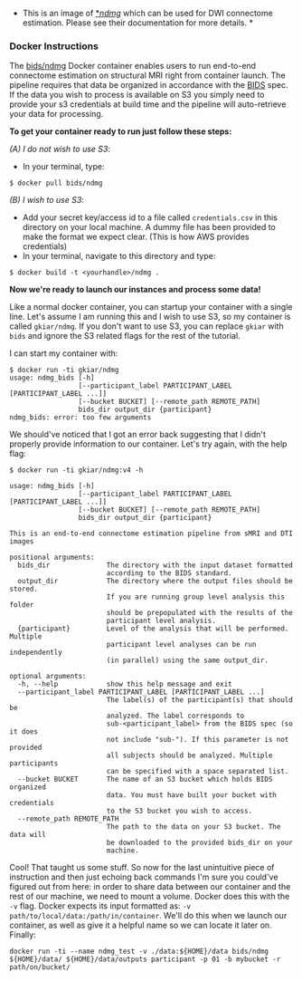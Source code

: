 * This is an image of [**ndmg*](http://m2g.io) which can be used for DWI connectome estimation. Please see their documentation for more details. *

### Docker Instructions

The [bids/ndmg](https://hub.docker.com/r/bids/ndmg/) Docker container enables users to run end-to-end connectome estimation on structural MRI right from container launch. The pipeline requires that data be organized in accordance with the [BIDS](http://bids.neuroimaging.io) spec. If the data you wish to process is available on S3 you simply need to provide your s3 credentials at build time and the pipeline will auto-retrieve your data for processing.


**To get your container ready to run just follow these steps:**

*(A) I do not wish to use S3*:

- In your terminal, type:
```{bash}
$ docker pull bids/ndmg
```

*(B) I wish to use S3*:

- Add your secret key/access id to a file called `credentials.csv` in this directory on your local machine. A dummy file has been provided to make the format we expect clear. (This is how AWS provides credentials)
- In your terminal, navigate to this directory and type:
```{bash}
$ docker build -t <yourhandle>/ndmg .
```


**Now we're ready to launch our instances and process some data!**

Like a normal docker container, you can startup your container with a single line. Let's assume I am running this and I wish to use S3, so my container is called `gkiar/ndmg`. If you don't want to use S3, you can replace `gkiar` with `bids` and ignore the S3 related flags for the rest of the tutorial.

I can start my container with:
```{bash}
$ docker run -ti gkiar/ndmg
usage: ndmg_bids [-h]
                 [--participant_label PARTICIPANT_LABEL [PARTICIPANT_LABEL ...]]
                 [--bucket BUCKET] [--remote_path REMOTE_PATH]
                 bids_dir output_dir {participant}
ndmg_bids: error: too few arguments
```

We should've noticed that I got an error back suggesting that I didn't properly provide information to our container. Let's try again, with the help flag:
```{bash}
$ docker run -ti gkiar/ndmg:v4 -h

usage: ndmg_bids [-h]
                 [--participant_label PARTICIPANT_LABEL [PARTICIPANT_LABEL ...]]
                 [--bucket BUCKET] [--remote_path REMOTE_PATH]
                 bids_dir output_dir {participant}

This is an end-to-end connectome estimation pipeline from sMRI and DTI images

positional arguments:
  bids_dir              The directory with the input dataset formatted
                        according to the BIDS standard.
  output_dir            The directory where the output files should be stored.
                        If you are running group level analysis this folder
                        should be prepopulated with the results of the
                        participant level analysis.
  {participant}         Level of the analysis that will be performed. Multiple
                        participant level analyses can be run independently
                        (in parallel) using the same output_dir.

optional arguments:
  -h, --help            show this help message and exit
  --participant_label PARTICIPANT_LABEL [PARTICIPANT_LABEL ...]
                        The label(s) of the participant(s) that should be
                        analyzed. The label corresponds to
                        sub-<participant_label> from the BIDS spec (so it does
                        not include "sub-"). If this parameter is not provided
                        all subjects should be analyzed. Multiple participants
                        can be specified with a space separated list.
  --bucket BUCKET       The name of an S3 bucket which holds BIDS organized
                        data. You must have built your bucket with credentials
                        to the S3 bucket you wish to access.
  --remote_path REMOTE_PATH
                        The path to the data on your S3 bucket. The data will
                        be downloaded to the provided bids_dir on your
                        machine.
```

Cool! That taught us some stuff. So now for the last unintuitive piece of instruction and then just echoing back commands I'm sure you could've figured out from here: in order to share data between our container and the rest of our machine, we need to mount a volume. Docker does this with the `-v` flag. Docker expects its input formatted as: `-v path/to/local/data:/path/in/container`. We'll do this when we launch our container, as well as give it a helpful name so we can locate it later on. Finally:
```{bash}
docker run -ti --name ndmg_test -v ./data:${HOME}/data bids/ndmg ${HOME}/data/ ${HOME}/data/outputs participant -p 01 -b mybucket -r path/on/bucket/
```
